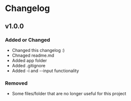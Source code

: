 # Changelog

## v1.0.0

### Added or Changed
- Changed this changelog :)
- Chnaged readme.md
- Added app folder
- Added .gitignore
- Added -i and --input functionality


### Removed
- Some files/folder that are no longer useful for this project